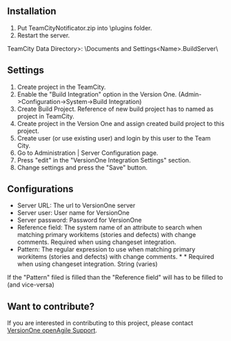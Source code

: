 ## Installation

1. Put TeamCityNotificator.zip into <TeamCity Data Directory>\plugins folder.  
2. Restart the server.

TeamCity Data Directory>: <system disc>\Documents and Settings\<Name>\.BuildServer\

## Settings
1. Create project in the TeamCity.  
2. Enable the "Build Integration" option in the Version One. (Admin->Configuration->System->Build Integration)  
3. Create Build Project. Reference of new build project has to named as project in TeamCity.  
4. Create project in the Version One and assign created build project to this project.  
5. Create user (or use existing user) and login by this user to the Team City.  
6. Go to Administration | Server Configuration page.  
7. Press "edit" in the "VersionOne Integration Settings" section.  
8. Change settings and press the "Save" button.  

## Configurations
* Server URL:			The url to VersionOne server  
* Server user:		User name for VersionOne  
* Server password:	Password for VersionOne  
* Reference field:	The system name of an attribute to search when matching primary workitems (stories and defects) with change comments. Required when using changeset integration.  
* Pattern: 	        The regular expression to use when matching primary workitems (stories and defects) with change comments.   * * Required when using changeset integration.  String  (varies)  

If the "Pattern" filed is filled than the "Reference field" will has to be filled to (and vice-versa)

## Want to contribute?
If you are interested in contributing to this project, please contact [VersionOne openAgile Support](mailto:openAgileSupport@versionone.com).
